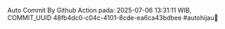 Auto Commit By Github Action pada: 2025-07-06 13:31:11 WIB, COMMIT_UUID 48fb4dc0-c04c-4101-8cde-ea6ca43bdbee #autohijau🗿
